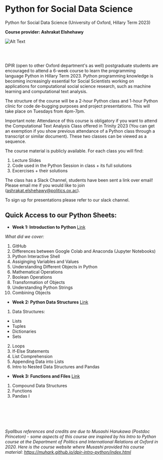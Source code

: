 # Python for Social Data Science
Python for Social Data Science (University of Oxford, Hillary Term 2023)

**Course provider: Ashrakat Elshehawy** <br>

![Alt Text](https://media.giphy.com/media/gG9fVWJdN41NeiHhzk/giphy.gif)

<br>
 

DPIR (open to other Oxford department's as well) postgraduate students are encouraged to attend a 6-week course to learn the programming language Python in Hillary Term 2023. Python programming knowledge is becoming increasingly essential for Social Scientists working on applications for computational social science research, such as machine learning and computational text analysis. 

The structure of the course will be a 2-hour Python class and 1-hour Python clinic for code de-bugging purposes and project presentations. This will take place on Tuesdays from 4pm-7pm.

Important note: Attendance of this course is obligatory if you want to attend the Computational Text Analysis Class offered in Trinity 2023 (You can get an exemption if you show previous attendance of a Python class through a transcript or similar document). These two classes can be viewed as a sequence.

The course material is publicly available. For each class you will find:

1. Lecture Slides
2. Code used in the Python Session in class + its full solutions
3. Excercises + their solutions


The class has a Slack Channel, students have been sent a link over email! Please email me if you would like to join (ashrakat.elshehawy@politics.ox.ac).

To sign up for presentations please refer to our slack channel.


## Quick Access to our Python Sheets:

- **Week 1: Introduction to Python**  [Link](https://github.com/aelshehawy/PythonSocialDataScience/blob/main/Session1/ClassCode/Session_1_Python23.ipynb)

_What did we cover:_

1. GitHub
2. Differences between Google Colab and Anaconda (Jupyter Notebooks)
3. Python Interactive Shell
4. Assiginging Variables and Values
5. Understanding Different Objects in Python
6. Mathematical Operations
7. Boolean Operations
8. Transformation of Objects
9. Understanding Python Strings
10. Combining Objects


- **Week 2: Python Data Structures** [Link](https://github.com/aelshehawy/PythonSocialDataScience/blob/main/Session2/ClassCode/Session_2_Python23_Solutions.ipynb)

1. Data Structures:
- Lists
- Tuples
- Dictionaries
- Sets 
2. Loops
3. If-Else Statements
4. List Comprehension
5. Appending Data into Lists
6. Intro to Nested Data Structures and Pandas



- **Week 3: Functions and Files** [Link](https://github.com/aelshehawy/PythonSocialDataScience/blob/main/Session3/ClassCode/Session_3_Python23_Solutions.ipynb)

1. Compound Data Structures
2. Functions
3. Pandas I



<br><br><br><br><br>
_Syallbus references and credits are due to Musashi Harukawa (Postdoc Princeton) - some aspects of this course are inspired by his Intro to Python course at the Department of Politics and International Relations at Oxford in 2020. Here is the course website where Musashi provided his course material: https://muhark.github.io/dpir-intro-python/index.html_

